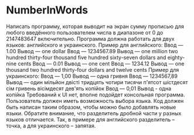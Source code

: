 # NumberInWords
Написать программу, которая выводит на экран сумму прописью для любого введённого
пользователем числа в диапазоне от 0 до 2147483647 включительно.
Программа должна работать для двух языков: английского и украинского.
Пример для английского:
Ввод — 1.00
Вывод — one dollar
Ввод — 1234567.89
Вывод — one million two hundred thirty-four thousand five hundred sixty-seven dollars and eighty-nine
cents
Ввод — 0.01
Вывод — one cent
Ввод — 1234.12
Вывод — one thousand two hundred thirty-four dollars and twelve cents
Пример для украинского:
Ввод — 1,00
Вывод — одна гривня
Ввод — 1234567,89
Вывод — один мільйон двісті тридцять чотири тисячи п'ятсот шістдесят сім гривень вісімдесят
дев'ять копійок
Ввод — 0,01
Вывод - одна копійка
Требований к UI нет, вполне подойдет консольная программа. Пользователь должен иметь
возможность выбора языка.
Код должен быть написан таким образом, чтобы можно было добавлять новые языки.
Обратите внимание, что разделитель дробной части у разных языков отличается. Так, в примере
для английского разделитель – точка, а для украинского – запятая.
